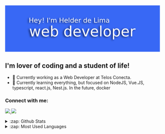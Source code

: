   [![MasterHead](https://github.com/helder-stack/helder-stack/blob/main/hey.png)](https://github.com/helder-stack)


## I'm lover of coding and a student of life!
- 🔭 Currently working as a Web Developer at Telos Conecta.
- 🌱 Currently learning everything, but focused on NodeJS, Vue.JS, typescript, react.js, Nest.js. In the future, docker

### Connect with me:
​
<a href="https://www.linkedin.com/in/hélder-de-lima-da-silva-065622202/">
<img src="https://img.shields.io/badge/linkedin-%230077B5.svg?&style=for-the-badge&logo=linkedin&logoColor=white ">
</a>
<a href="https://www.instagram.com/helder_hamg/">
<img src="https://img.shields.io/badge/instagram-%23E4405F.svg?&style=for-the-badge&logo=instagram&logoColor=white">
</a>



<details>
  <summary>:zap: Github Stats</summary>

<p>&nbsp;<img align="center" src="https://github-readme-stats.vercel.app/api?username=helder-stack&show_icons=true" alt="helder-de-lima" /></p>
</details>

<details>
  <summary>:zap: Most Used Languages </summary>
<p><img align="left" src="https://github-readme-stats.vercel.app/api/top-langs/?username=helder-stack&layout=compact&hide=html" alt="helder-de-lima" /></p>

</details>
